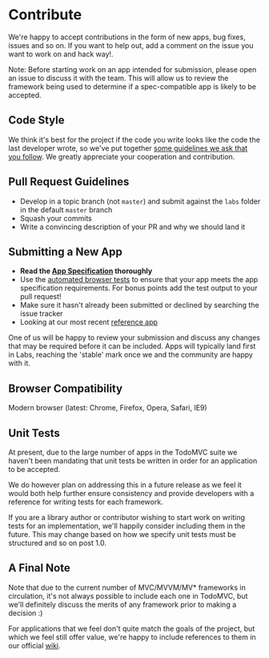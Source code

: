 # Contribute

We're happy to accept contributions in the form of new apps, bug fixes, issues and so on. If you want to help out, add a comment on the issue you want to work on and hack way!. 

Note: Before starting work on an app intended for submission, please open an issue to discuss it with the team. This will allow us to review the framework being used to determine if a spec-compatible app is likely to be accepted. 


## Code Style

We think it's best for the project if the code you write looks like the code the last developer wrote, so we've put together [some guidelines we ask that you follow](https://github.com/tastejs/todomvc/tree/gh-pages/codestyle.md). We greatly appreciate your cooperation and contribution.


## Pull Request Guidelines

- Develop in a topic branch (not `master`) and submit against the `labs` folder in the default `master` branch
- Squash your commits
- Write a convincing description of your PR and why we should land it


## Submitting a New App

- **Read the [App Specification](app-spec.md) thoroughly**
- Use the [automated browser tests](/browser-tests) to ensure that your app meets the app specification requirements. For bonus points add the test output to your pull request!
- Make sure it hasn't already been submitted or declined by searching the issue tracker
- Looking at our most recent [reference app](https://github.com/tastejs/todomvc/tree/master/architecture-examples/backbone)

One of us will be happy to review your submission and discuss any changes that may be required before it can be included. Apps will typically land first in Labs, reaching the 'stable' mark once we and the community are happy with it.


## Browser Compatibility

Modern browser (latest: Chrome, Firefox, Opera, Safari, IE9)


## Unit Tests

At present, due to the large number of apps in the TodoMVC suite we haven't been mandating that unit tests be written in order for an application to be accepted.

We do however plan on addressing this in a future release as we feel it would both help further ensure consistency and provide developers with a reference for writing tests for each framework.

If you are a library author or contributor wishing to start work on writing tests for an implementation, we'll happily consider including them in the future. This may change based on how we specify unit tests must be structured and so on post 1.0.


## A Final Note

Note that due to the current number of MVC/MVVM/MV* frameworks in circulation, it's not always possible to include each one in TodoMVC, but we'll definitely discuss the merits of any framework prior to making a decision :)

For applications that we feel don't quite match the goals of the project, but which we feel still offer value, we're happy to include references to them in our official [wiki](https://github.com/tastejs/todomvc/wiki/Other-implementations).
